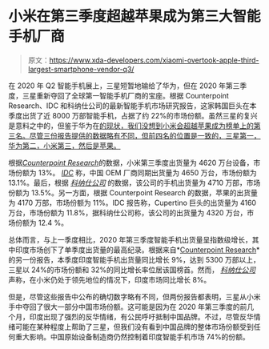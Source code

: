 # 小米在第三季度超越苹果成为第三大智能手机厂商

> 原文：<https://www.xda-developers.com/xiaomi-overtook-apple-third-largest-smartphone-vendor-q3/>

在 2020 年 Q2 智能手机展上，三星短暂地输给了华为，但在 2020 年第三季度，三星重新夺回了全球第一智能手机厂商的宝座。根据 Counterpoint Research、IDC 和科纳仕公司的最新智能手机市场研究报告，这家韩国巨头在本季度出货了近 8000 万部智能手机，占据了约 22%的市场份额。虽然三星的复兴是意料之中的，但鉴于华为在[的现状，我们没想到小米会超越苹果成为榜单上的第三名。尽管三份报告提供的数据略有不同，但前四名的位置是一致的，三星第一，华为第二，小米第三，然后是苹果。](https://www.xda-developers.com/huawei-reportedly-resume-buying-samsung-display-omnivision-sony-image-sensors/)

根据[*Counterpoint Research*](https://www.counterpointresearch.com/global-smartphone-market-shows-signs-recovery-q3-realme-grows-fastest-132-qoq/)的数据，小米第三季度出货量为 4620 万台设备，市场份额为 13%。 [*IDC*](https://www.businesswire.com/news/home/20201029006329/en/Samsung-Reclaims-the-Top-Spot-as-Smartphone-Market-Performs-Better-Than-Expected-with-353.6-Million-Device-Shipments-in-3Q20-According-to-IDC/) 称，中国 OEM 厂商同期出货量为 4650 万台，市场份额为 13.1%。最后，根据 [*科纳仕公司*](https://www.canalys.com/newsroom/canalys-worldwide-smartphone-market-q3-2020) 的数据，该公司的手机出货量为 4710 万部，市场份额为 13.5%。另一方面，根据 Counterpoint Research 的数据，苹果的出货量为 4170 万部，市场份额为 11%。IDC 报告称，Cupertino 巨头的出货量为 4160 万台，市场份额为 11.8%，据科纳仕公司称，该公司的出货量为 4320 万台，市场份额为 12.4 %。

总体而言，与上一季度相比，2020 年第三季度智能手机出货量呈指数级增长，其中印度市场创下了单季度出货量的最高纪录。根据来自*[Counterpoint Research](https://www.counterpointresearch.com/india-smartphone-market-q3-2020/)*的另一份报告，本季度印度智能手机出货量同比增长 9%，达到 5300 万部以上，三星以 24%的市场份额和 32%的同比增长率位居该国榜首。然而， [*科纳仕公司*](https://www.canalys.com/newsroom/canalys-indias-smartphone-market-q3-2020) 声称，在小米仍处于领先地位的情况下，印度市场同比增长 8%。

但是，尽管这些报告中公布的确切数字略有不同，但两份报告都表明，三星从小米手中夺回了很大一部分中国市场份额。这可能是因为在 2020 年第三季度的前几个月，印度出现了强烈的反华情绪，有公民呼吁抵制中国品牌。不过，尽管反华情绪可能在某种程度上帮助了三星，但我们没有看到中国品牌的整体市场份额受到任何重大影响。中国原始设备制造商仍然控制着印度智能手机市场 74%的份额。
